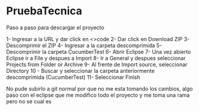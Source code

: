 # PruebaTecnica
Paso a paso para descargar el proyecto 

1- Ingresar a la URL y dar click en <>code
2- Dar click en Download ZIP 
3- Descomprimir el ZIP
4- Ingresar a la carpeta descomprimida
5- Descomprimir la carpeta CucumberTest
6- Abrir Eclipse 
7- Una vez abierto Eclipse ir a File y despues a Import
8- Ir a General y despues seleccionar Projects from Folder or Archive 
9- Al frente de Import source, seleccionar Directory 
10 - Buscar y seleccionar la carpeta anteriormente descomprimida (CucumberTest)
11- Seleccionar Finish 

No pude subirlo a git normal por que no me esta tomando los cambios, algo paso con el eclipse que me modifico todo el proyecto y me toma una rama pero no se cual es
